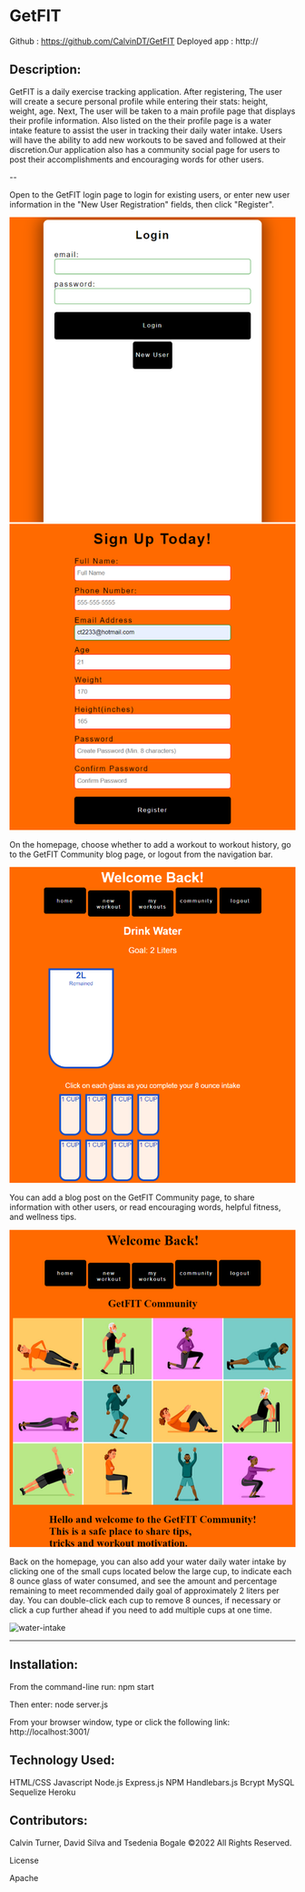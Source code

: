 # GetFIT 

Github : https://github.com/CalvinDT/GetFIT
Deployed app : http://

## Description:

GetFIT is a daily exercise tracking application. After registering, The user will create a secure personal profile while entering their stats: height, weight, age. Next, The user will be taken to a main profile page that displays their profile information. Also listed on the their profile page is a water intake feature to assist the user in tracking their daily water intake. Users will have the ability to add new workouts to be saved and followed at their discretion.Our application also has a community social page for users to post their accomplishments and encouraging words for other users.

--

Open to the GetFIT login page to login for existing users, or enter new user information in the "New User Registration" fields, then click "Register".

![App login page](screenshots/Screenshot%20Capture%20-%202022-12-15%20-%2015-46-08.png)
![New user registration page](screenshots/Screenshot%20Capture%20-%202022-12-15%20-%2015-46-49.png)

On the homepage, choose whether to add a workout to workout history, go to the GetFIT Community blog page, or logout from the navigation bar. 

![homepage](screenshots/Screenshot%20Capture%20-%202022-12-15%20-%2015-44-28.png)

You can add a blog post on the GetFIT Community page, to share information with other users, or read encouraging words, helpful fitness, and wellness tips.

![community page 1](screenshots/Screenshot%20Capture%20-%202022-12-15%20-%2015-43-44.png)

Back on the homepage, you can also add your water daily water intake by clicking one of the small cups located below the large cup, to indicate each 8 ounce glass of water consumed, and see the amount and percentage remaining to meet recommended daily goal of approximately 2 liters per day. You can double-click each cup to remove 8 ounces, if necessary or click a cup further ahead if you need to add multiple cups at one time.

![water-intake]()


---

## Installation:
From the command-line run: 
npm start

Then enter: 
node server.js

From your browser window, type or click the following link:
http://localhost:3001/


## Technology Used:
HTML/CSS
Javascript
Node.js
Express.js
NPM
Handlebars.js
Bcrypt
MySQL
Sequelize
Heroku

## Contributors:
Calvin Turner, David Silva and Tsedenia Bogale ©2022 All Rights Reserved.


License

Apache